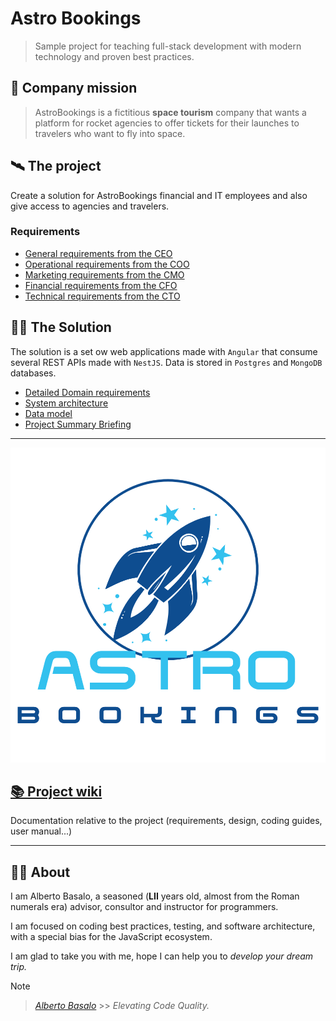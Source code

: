 # Astro Bookings

> Sample project for teaching full-stack development with modern technology and proven best practices.

## 🚀 Company mission

> AstroBookings is a fictitious **space tourism** company that wants a platform for rocket agencies to offer tickets for their launches to travelers who want to fly into space.

## 🛰️ The project

Create a solution for AstroBookings financial and IT employees and also give access to agencies and travelers.

### Requirements

- [General requirements from the CEO](./0-requirements/1-AstroBookings-General_requirements-CEO-letter.md)
- [Operational requirements from the COO](./0-requirements/2-AstroBookings-Operational_requirements-COO-letter.md)
- [Marketing requirements from the CMO](./0-requirements/3-AstroBookings-Marqueting_requirements-CMO-letter.md)
- [Financial requirements from the CFO](./0-requirements/4-AstroBookings-Financial_requirements-CFO-letter.md)
- [Technical requirements from the CTO](./0-requirements/5-AstroBookings-Technical_requirements-CTO-letter.md)

## 🧑‍💻 The Solution

The solution is a set ow web applications made with `Angular` that consume several REST APIs made with `NestJS`. Data is stored in `Postgres` and `MongoDB` databases.

- [Detailed Domain requirements](./1-astrobookings-domain-requirements.md)
- [System architecture](./2-astrobookings-system-architecture.md)
- [Data model](./3-astrobookings-erd.md)
- [Project Summary Briefing](./4-astrobookings-project-briefing.md)

---

![Astro Bookings Logo](../AstroBookings.png)

## [📚 Project wiki](https://github.com/AstroBookings/.github/wiki)

Documentation relative to the project (requirements, design, coding guides, user manual...)

---

## 👨‍🚀 About

I am Alberto Basalo, a seasoned (**LII** years old, almost from the Roman numerals era) advisor, consultor and instructor for programmers.

I am focused on coding best practices, testing, and software architecture, with a special bias for the JavaScript ecosystem.

I am glad to take you with me, hope I can help you to _develop your dream trip._

> [!NOTE]
>
> > _[Alberto Basalo](https://github.com/albertobasalo)_ >> _Elevating Code Quality._
